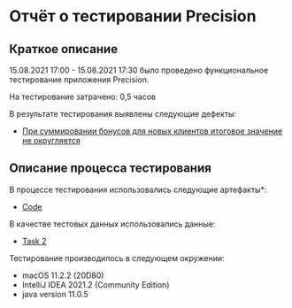 # Отчёт о тестировании Precision

## Краткое описание

15.08.2021 17:00 - 15.08.2021 17:30 было проведено функциональное тестирование приложения Precision. 

На тестирование затрачено: 0,5 часов

В результате тестирования выявлены следующие дефекты:
* [При суммировании бонусов для новых клиентов итоговое значение не округляется](https://github.com/Chzhanchik/java-2.2/issues/1)

## Описание процесса тестирования

В процессе тестирования использовались следующие артефакты*:
* [Code](https://github.com/Chzhanchik/java-2.2/blob/master/src/Main.java)

В качестве тестовых данных использовались данные:
* [Task 2](https://github.com/netology-code/javaqa-homeworks/tree/master/programming)

Тестирование производилось в следующем окружении:
* macOS 11.2.2 (20D80)
* IntelliJ IDEA 2021.2 (Community Edition)
* java version 11.0.5
